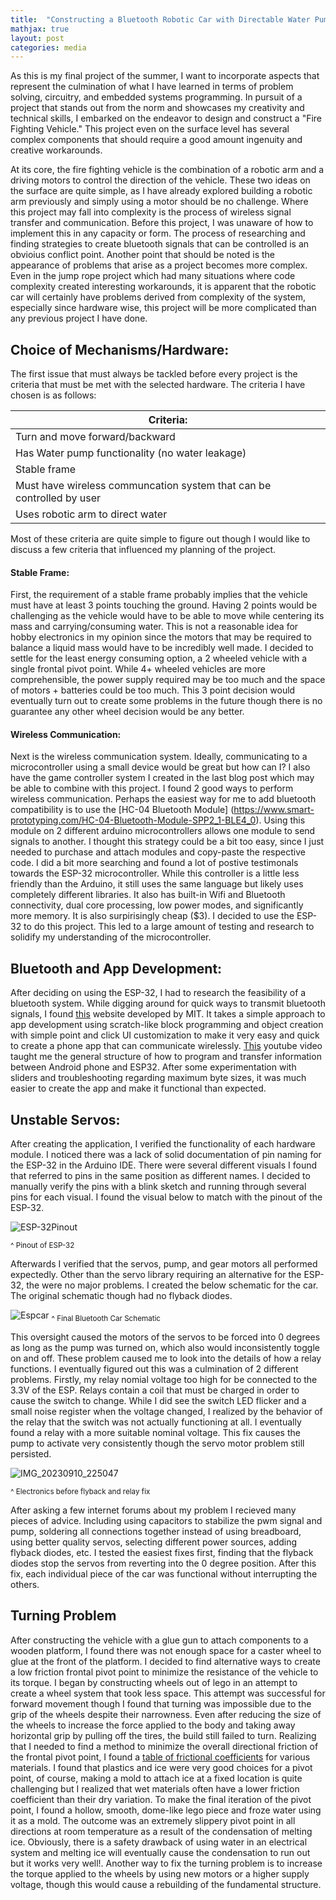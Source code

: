 ```yaml
---
title:  "Constructing a Bluetooth Robotic Car with Directable Water Pump System"
mathjax: true
layout: post
categories: media
---
```


As this is my final project of the summer, I want to incorporate aspects that represent the culmination of what I have learned in terms of problem solving, circuitry, and embedded systems programming. In pursuit of a project that stands out from the norm and showcases my creativity and technical skills, I embarked on the endeavor to design and construct a "Fire Fighting Vehicle." This project even on the surface level has several complex components that should require a good amount ingenuity and creative workarounds.



At its core, the fire fighting vehicle is the combination of a robotic arm and a driving motors to control the direction of the vehicle. These two ideas on the surface are quite simple, as I have already explored building a robotic arm previously and simply using a motor should be no challenge. Where this project may fall into complexity is the process of wireless signal transfer and communication. Before this project, I was unaware of how to implement this in any capacity or form. The process of researching and finding strategies to create bluetooth signals that can be controlled is an obvioius conflict point. Another point that should be noted is the appearance of problems that arise as a project becomes more complex. Even in the jump rope project which had many situations where code complexity created interesting workarounds, it is apparent that the robotic car will certainly have problems derived from complexity of the system, especially since hardware wise, this project will be more complicated than any previous project I have done.

## Choice of Mechanisms/Hardware:
  The first issue that must always be tackled before every project is the criteria that must be met with the selected hardware. The criteria I have chosen is as follows:
  
| Criteria:      |
| ----------- |
| Turn and move forward/backward |
| Has Water pump functionality (no water leakage)  |
| Stable frame |
| Must have wireless communcation system that can be controlled by user |
| Uses robotic arm to direct water  |

Most of these criteria are quite simple to figure out though I would like to discuss a few criteria that influenced my planning of the project.

#### Stable Frame:
First, the requirement of a stable frame probably implies that the vehicle must have at least 3 points touching the ground. Having 2 points would be challenging as the vehicle would have to be able to move while centering its mass and carrying/consuming water. This is not a reasonable idea for hobby electronics in my opinion since the motors that may be required to balance a liquid mass would have to be incredibly well made. I decided to settle for the least energy consuming option, a 2 wheeled vehicle with a single frontal pivot point. While 4+ wheeled vehicles are more comprehensible, the power supply required may be too much and the space of motors + batteries could be too much. This 3 point decision would eventually turn out to create some problems in the future though there is no guarantee any other wheel decision would be any better.


#### Wireless Communication:
Next is the wireless communication system. Ideally, communicating to a microcontroller using a small device would be great but how can I? I also have the game controller system I created in the last blog post which may be able to combine with this project. I found 2 good ways to perform wireless communication. Perhaps the easiest way for me to add bluetooth compatibility is to use the [HC-04 Bluetooth Module] (https://www.smart-prototyping.com/HC-04-Bluetooth-Module-SPP2_1-BLE4_0). Using this module on 2 different arduino microcontrollers allows one module to send signals to another. I thought this strategy could be a bit too easy, since I just needed to purchase and attach modules and copy-paste the respective code. I did a bit more searching and found a lot of postive testimonals towards the ESP-32 microcontroller. While this controller is a little less friendly than the Arduino, it still uses the same language but likely uses completely different libraries. It also has built-in Wifi and Bluetooth connectivity, dual core processing, low power modes, and significantly more memory. It is also surpirisingly cheap ($3). I decided to use the ESP-32 to do this project. This led to a large amount of testing and research to solidify my understanding of the microcontroller.

## Bluetooth and App Development:
After deciding on using the ESP-32, I had to research the feasibility of a bluetooth system. While digging around for quick ways to transmit bluetooth signals, I found [this](https://ai2.appinventor.mit.edu/) website developed by MIT. It takes a simple approach to app development using scratch-like block programming and object creation with simple point and click UI customization to make it very easy and quick to create a phone app that can communicate wirelessly. [This](https://youtu.be/aM2ktMKAunw?si=7lePet71PU4cjZV3) youtube video taught me the general structure of how to program and transfer information between Android phone and ESP32. After some experimentation with sliders and troubleshooting regarding maximum byte sizes, it was much easier to create the app and make it functional than expected.

## Unstable Servos:
After creating the application, I verified the functionality of each hardware module. I noticed there was a lack of solid documentation of pin naming for the ESP-32 in the Arduino IDE. There were several different visuals I found that referred to pins in the same position as different names. I decided to manually verify the pins with a blink sketch and running through several pins for each visual. I found the visual below to match with the pinout of the ESP-32.

![ESP-32Pinout](https://github.com/vincentkwok21/vincentkwok21.github.io/assets/137122312/10412b96-683e-4f7b-af77-1056950bf03c)

<sub> ^ Pinout of ESP-32</sub>

Afterwards I verified that the servos, pump, and gear motors all performed expectedly. Other than the servo library requiring an alternative for the ESP-32, the were no major problems. I created the below schematic for the car. The original schematic though had no flyback diodes.

![Espcar](https://github.com/vincentkwok21/vincentkwok21.github.io/assets/137122312/ceedc2ba-0073-416c-b1c4-8ae4d1905021)
 <sub> ^ Final Bluetooth Car Schematic</sub>
 
 This oversight caused the motors of the servos to be forced into 0 degrees as long as the pump was turned on, which also would inconsistently toggle on and off. These problem caused me to look into the details of how a relay functions. I eventually figured out this was a culmination of 2 different problems. Firstly, my relay nomial voltage too high for be connected to the 3.3V of the ESP. Relays contain a coil that must be charged in order to cause the switch to change. While I did see the switch LED flicker and a small noise register when the voltage changed, I realized by the behavior of the relay that the switch was not actually functioning at all. I eventually found a relay with a more suitable nominal voltage. This fix causes the pump to activate very consistently though the servo motor problem still persisted. 

![IMG_20230910_225047](https://github.com/vincentkwok21/vincentkwok21.github.io/assets/137122312/0030a41d-fe57-494e-906a-680c1c769fcc)

<sub> ^ Electronics before flyback and relay fix </sub>

After asking a few internet forums about my problem I recieved many pieces of advice. Including using capacitors to stabilize the pwm signal and pump, soldering all connections together instead of using breadboard, using better quality servos, selecting different power sources, adding flyback diodes, etc. I tested the easiest fixes first, finding that the flyback diodes stop the servos from reverting into the 0 degree position. After this fix, each individual piece of the car was functional without interrupting the others.

## Turning Problem
After constructing the vehicle with a glue gun to attach components to a wooden platform, I found there was not enough space for a caster wheel to glue at the front of the platform. I decided to find alternative ways to create a low friction frontal pivot point to minimize the resistance of the vehicle to its torque. I began by constructing wheels out of lego in an attempt to create a wheel system that took less space. This attempt was successful for forward movement though I found that turning was impossible due to the grip of the wheels despite their narrowness. Even after reducing the size of the wheels to increase the force applied to the body and taking away horizontal grip by pulling off the tires, the build still failed to turn. Realizing that I needed to find a method to minimize the overall directional friction of the frontal pivot point, I found a [table of frictional coefficients](https://www.engineeringtoolbox.com/friction-coefficients-d_778.html) for various materials. I found that plastics and ice were very good choices for a pivot point, of course, making a mold to attach ice at a fixed location is quite challenging but I realized that wet materials often have a lower friction coefficient than their dry variation. To make the final iteration of the pivot point, I found a hollow, smooth, dome-like
lego piece and froze water using it as a mold. The outcome was an extremely slippery pivot point in all directions at room temperature as a result of the condensation of melting ice. Obviously, there is a safety drawback of using water in an electrical system and melting ice will eventually cause the condensation to run out but it works very well!. Another way to fix the turning problem is to increase the torque applied to the wheels by using new motors  or a higher supply voltage, though this would cause a rebuilding of the fundamental structure.

